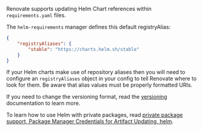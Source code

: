 Renovate supports updating Helm Chart references within `requirements.yaml` files.

The `helm-requirements` manager defines this default registryAlias:

```json
{
    "registryAliases": {
        "stable": "https://charts.helm.sh/stable"
    }
}
```

If your Helm charts make use of repository aliases then you will need to configure an `registryAliases` object in your config to tell Renovate where to look for them. Be aware that alias values must be properly formatted URIs.

If you need to change the versioning format, read the [versioning](../../versioning/index.md) documentation to learn more.

To learn how to use Helm with private packages, read [private package support, Package Manager Credentials for Artifact Updating, helm](../../../getting-started/private-packages.md#helm).
